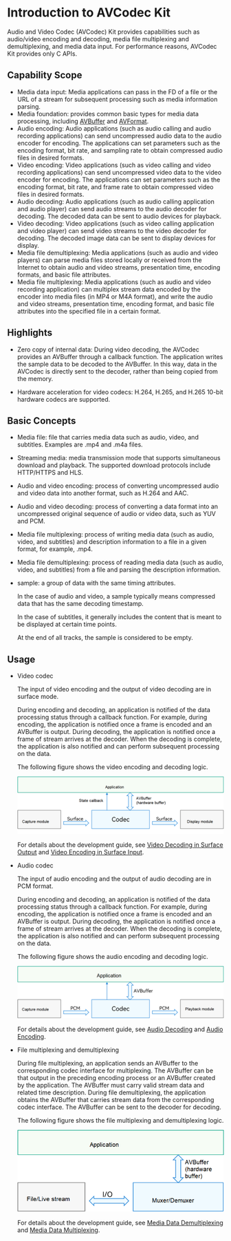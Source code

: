 # Introduction to AVCodec Kit
Audio and Video Codec (AVCodec) Kit provides capabilities such as audio/video encoding and decoding, media file multiplexing and demultiplexing, and media data input.
For performance reasons, AVCodec Kit provides only C APIs.

## Capability Scope
- Media data input: Media applications can pass in the FD of a file or the URL of a stream for subsequent processing such as media information parsing.
- Media foundation: provides common basic types for media data processing, including [AVBuffer](../../reference/apis-avcodec-kit/native__avbuffer_8h.md) and [AVFormat](../../reference/apis-avcodec-kit/native__avformat_8h.md).
- Audio encoding: Audio applications (such as audio calling and audio recording applications) can send uncompressed audio data to the audio encoder for encoding. The applications can set parameters such as the encoding format, bit rate, and sampling rate to obtain compressed audio files in desired formats.
- Video encoding: Video applications (such as video calling and video recording applications) can send uncompressed video data to the video encoder for encoding. The applications can set parameters such as the encoding format, bit rate, and frame rate to obtain compressed video files in desired formats.
- Audio decoding: Audio applications (such as audio calling application and audio player) can send audio streams to the audio decoder for decoding. The decoded data can be sent to audio devices for playback.
- Video decoding: Video applications (such as video calling application and video player) can send video streams to the video decoder for decoding. The decoded image data can be sent to display devices for display.
- Media file demultiplexing: Media applications (such as audio and video players) can parse media files stored locally or received from the Internet to obtain audio and video streams, presentation time, encoding formats, and basic file attributes.
- Media file multiplexing: Media applications (such as audio and video recording application) can multiplex stream data encoded by the encoder into media files (in MP4 or M4A format), and write the audio and video streams, presentation time, encoding format, and basic file attributes into the specified file in a certain format.

## Highlights
- Zero copy of internal data: During video decoding, the AVCodec provides an AVBuffer through a callback function. The application writes the sample data to be decoded to the AVBuffer. In this way, data in the AVCodec is directly sent to the decoder, rather than being copied from the memory.

- Hardware acceleration for video codecs: H.264, H.265, and H.265 10-bit hardware codecs are supported.

## Basic Concepts
- Media file: file that carries media data such as audio, video, and subtitles. Examples are .mp4 and .m4a files.
- Streaming media: media transmission mode that supports simultaneous download and playback. The supported download protocols include HTTP/HTTPS and HLS.
- Audio and video encoding: process of converting uncompressed audio and video data into another format, such as H.264 and AAC.
- Audio and video decoding: process of converting a data format into an uncompressed original sequence of audio or video data, such as YUV and PCM.
- Media file multiplexing: process of writing media data (such as audio, video, and subtitles) and description information to a file in a given format, for example, .mp4.
- Media file demultiplexing: process of reading media data (such as audio, video, and subtitles) from a file and parsing the description information.
- sample: a group of data with the same timing attributes.

  In the case of audio and video, a sample typically means compressed data that has the same decoding timestamp.

  In the case of subtitles, it generally includes the content that is meant to be displayed at certain time points.

  At the end of all tracks, the sample is considered to be empty.

## Usage
- Video codec

  The input of video encoding and the output of video decoding are in surface mode.

  During encoding and decoding, an application is notified of the data processing status through a callback function. For example, during encoding, the application is notified once a frame is encoded and an AVBuffer is output. During decoding, the application is notified once a frame of stream arrives at the decoder. When the decoding is complete, the application is also notified and can perform subsequent processing on the data.

  The following figure shows the video encoding and decoding logic.
  
  ![](figures/avcodec-vcodec-logic.png)

  For details about the development guide, see [Video Decoding in Surface Output](video-decoding.md#surface-output) and [Video Encoding in Surface Input](video-encoding.md#surface-input).

- Audio codec

  The input of audio encoding and the output of audio decoding are in PCM format.

  During encoding and decoding, an application is notified of the data processing status through a callback function. For example, during encoding, the application is notified once a frame is encoded and an AVBuffer is output. During decoding, the application is notified once a frame of stream arrives at the decoder. When the decoding is complete, the application is also notified and can perform subsequent processing on the data.

  The following figure shows the audio encoding and decoding logic.

  ![](figures/avcodec-acodec-logic.png)

  For details about the development guide, see [Audio Decoding](audio-decoding.md) and [Audio Encoding](audio-encoding.md).


- File multiplexing and demultiplexing

  During file multiplexing, an application sends an AVBuffer to the corresponding codec interface for multiplexing. The AVBuffer can be that output in the preceding encoding process or an AVBuffer created by the application. The AVBuffer must carry valid stream data and related time description.
  During file demultiplexing, the application obtains the AVBuffer that carries stream data from the corresponding codec interface. The AVBuffer can be sent to the decoder for decoding.

  The following figure shows the file multiplexing and demultiplexing logic.

  ![](figures/avcodec-muxer-demuxer-logic.png)

  For details about the development guide, see [Media Data Demultiplexing](audio-video-demuxer.md) and [Media Data Multiplexing](audio-video-muxer.md).
